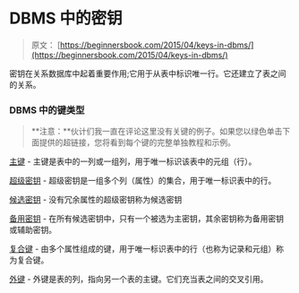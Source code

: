 # DBMS 中的密钥

> 原文： [https://beginnersbook.com/2015/04/keys-in-dbms/](https://beginnersbook.com/2015/04/keys-in-dbms/)

密钥在关系数据库中起着重要作用;它用于从表中标识唯一行。它还建立了表之间的关系。

### DBMS 中的键类型

> **注意：**伙计们我一直在评论这里没有关键的例子。如果您以绿色单击下面提供的超链接，您将看到每个键的完整单独教程和示例。

[主键](https://beginnersbook.com/2015/04/primary-key-in-dbms/) - 主键是表中的一列或一组列，用于唯一标识该表中的元组（行）。

[超级密钥](https://beginnersbook.com/2015/04/super-key-in-dbms/) - 超级密钥是一组多个列（属性）的集合，用于唯一标识表中的行。

[候选密钥](https://beginnersbook.com/2015/04/candidate-key-in-dbms/) - 没有冗余属性的超级密钥称为候选密钥

[备用密钥](https://beginnersbook.com/2015/04/alternate-key-in-dbms/) - 在所有候选密钥中，只有一个被选为主密钥，其余密钥称为备用密钥或辅助密钥。

[复合键](https://beginnersbook.com/2015/04/composite-key-in-dbms/) - 由多个属性组成的键，用于唯一标识表中的行（也称为记录和元组）称为复合键。

[外键](https://beginnersbook.com/2015/04/foreign-key-in-dbms/) - 外键是表的列，指向另一个表的主键。它们充当表之间的交叉引用。
